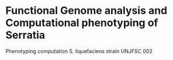 # Functional Genome analysis and Computational phenotyping of Serratia
Phenotyping computation S. liquefaciens strain UNJFSC 002
